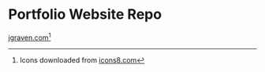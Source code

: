# Portfolio Website Repo

[jgraven.com](jgraven.com)[^1]

[^1]: Icons downloaded from [icons8.com](https://icons8.com)
